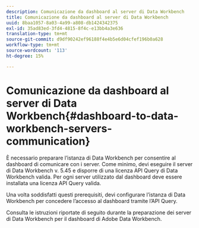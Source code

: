 ```yaml
---
description: Comunicazione da dashboard al server di Data Workbench
title: Comunicazione da dashboard al server di Data Workbench
uuid: 8baa1057-8a03-4a99-a808-db1424342375
exl-id: 35ad83ed-3fd4-4815-8f4c-e13bb4a3e636
translation-type: tm+mt
source-git-commit: d9df90242ef96188f4e4b5e6d04cfef196b0a628
workflow-type: tm+mt
source-wordcount: '113'
ht-degree: 15%

---
```


# Comunicazione da dashboard al server di Data Workbench{#dashboard-to-data-workbench-servers-communication}

È necessario preparare l’istanza di Data Workbench per consentire al dashboard di comunicare con i server. Come minimo, devi eseguire il server di Data Workbench v. 5.45 e disporre di una licenza API Query di Data Workbench valida. Per ogni server utilizzato dal dashboard deve essere installata una licenza API Query valida.

Una volta soddisfatti questi prerequisiti, devi configurare l’istanza di Data Workbench per concedere l’accesso al dashboard tramite l’API Query.

Consulta le istruzioni riportate di seguito durante la preparazione dei server di Data Workbench per il dashboard di Adobe Data Workbench.
